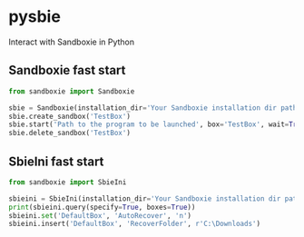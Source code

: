 # pysbie

Interact with Sandboxie in Python

## Sandboxie fast start

```python
from sandboxie import Sandboxie

sbie = Sandboxie(installation_dir='Your Sandboxie installation dir path')
sbie.create_sandbox('TestBox')
sbie.start('Path to the program to be launched', box='TestBox', wait=True)
sbie.delete_sandbox('TestBox')
```

## SbieIni fast start

```python
from sandboxie import SbieIni

sbieini = SbieIni(installation_dir='Your Sandboxie installation dir path')
print(sbieini.query(specify=True, boxes=True))
sbieini.set('DefaultBox', 'AutoRecover', 'n')
sbieini.insert('DefaultBox', 'RecoverFolder', r'C:\Downloads')
```